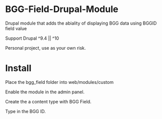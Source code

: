 # BGG-Field-Drupal-Module
Drupal module that adds the abiality of displaying BGG data using BGGID field value

Support Drupal ^9.4 || ^10

Personal project, use as your own risk.

# Install
Place the bgg_field folder into web/modules/custom

Enable the module in the admin panel.

Create the a content type with BGG Field.

Type in the BGG ID.


